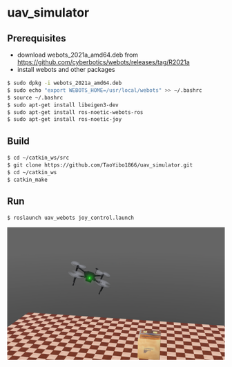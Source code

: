 # uav_simulator
## Prerequisites
+ download webots_2021a_amd64.deb from https://github.com/cyberbotics/webots/releases/tag/R2021a
+ install webots and other packages
```Bash
$ sudo dpkg -i webots_2021a_amd64.deb
$ sudo echo "export WEBOTS_HOME=/usr/local/webots" >> ~/.bashrc
$ source ~/.bashrc
$ sudo apt-get install libeigen3-dev
$ sudo apt-get install ros-noetic-webots-ros
$ sudo apt-get install ros-noetic-joy
```
## Build
```Bash
$ cd ~/catkin_ws/src
$ git clone https://github.com/TaoYibo1866/uav_simulator.git
$ cd ~/catkin_ws
$ catkin_make
```
## Run
```Bash
$ roslaunch uav_webots joy_control.launch
```
![image](demo.png)